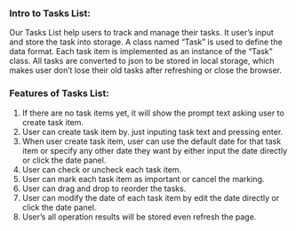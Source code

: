 ### Intro to Tasks List:
Our Tasks List help users to track and manage their tasks. It user’s input and store the task into storage. A class named “Task” is used to define the data format. Each task item is implemented as an instance of the “Task” class. All tasks are converted to json to be stored in local storage, which makes user don’t lose their old tasks after refreshing or close the browser.

### Features of Tasks List:
1. If there are no task items yet, it will show the prompt text asking user to create task item.
2. User can create task item by. just inputing task text and pressing enter.
3. When user create task item, user can use the default date for that task item or specify any other date they want by either input the date directly or click the date panel.
4. User can check or uncheck each task item.
5. User can mark each task item as important or cancel the marking.
6. User can drag and drop to reorder the tasks.
7. User can modify the date of each task item by edit the date directly or click the date panel.
8. User’s all operation results will be stored even refresh the page.